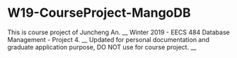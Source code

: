 # W19-CourseProject-MangoDB

This is course project of Juncheng An. __
Winter 2019 - EECS 484 Database Management - Project 4. __
Updated for personal documentation and graduate application purpose, DO NOT use for course project. __
